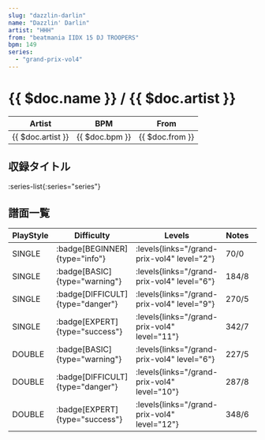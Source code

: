 ```yaml
---
slug: "dazzlin-darlin"
name: "Dazzlin' Darlin"
artist: "HHH"
from: "beatmania IIDX 15 DJ TROOPERS"
bpm: 149
series:
  - "grand-prix-vol4"
---
```


# {{ $doc.name }} / {{ $doc.artist }}

|Artist|BPM|From|
|------|---|----|
|{{ $doc.artist }}|{{ $doc.bpm }}|{{ $doc.from }}|

## 収録タイトル

:series-list{:series="series"}

## 譜面一覧

|PlayStyle|Difficulty|Levels|Notes|Movie|
|---------|----------|------|-----|-----|
|SINGLE| :badge[BEGINNER]{type="info"}| :levels{links="/grand-prix-vol4" level="2"}|70/0||
|SINGLE| :badge[BASIC]{type="warning"}| :levels{links="/grand-prix-vol4" level="6"}|184/8||
|SINGLE| :badge[DIFFICULT]{type="danger"}| :levels{links="/grand-prix-vol4" level="9"}|270/5||
|SINGLE| :badge[EXPERT]{type="success"}| :levels{links="/grand-prix-vol4" level="11"}|342/7||
|DOUBLE| :badge[BASIC]{type="warning"}| :levels{links="/grand-prix-vol4" level="6"}|227/5||
|DOUBLE| :badge[DIFFICULT]{type="danger"}| :levels{links="/grand-prix-vol4" level="10"}|287/8||
|DOUBLE| :badge[EXPERT]{type="success"}| :levels{links="/grand-prix-vol4" level="12"}|348/6||
